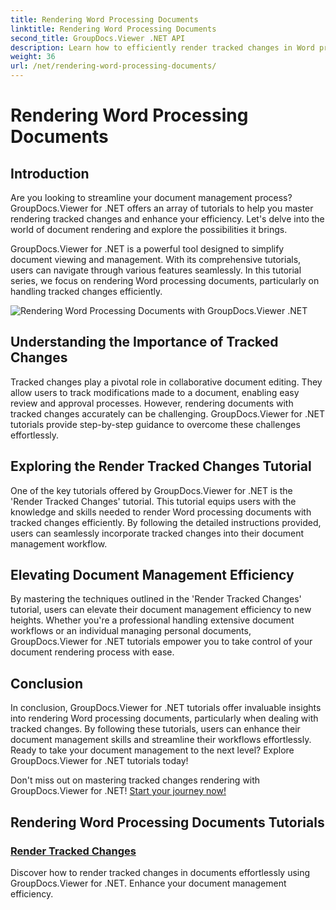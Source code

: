 ```yaml
---
title: Rendering Word Processing Documents
linktitle: Rendering Word Processing Documents
second_title: GroupDocs.Viewer .NET API
description: Learn how to efficiently render tracked changes in Word processing documents using GroupDocs.Viewer for .NET. Elevate your document management skills.
weight: 36
url: /net/rendering-word-processing-documents/
---
```


# Rendering Word Processing Documents


## Introduction

Are you looking to streamline your document management process? GroupDocs.Viewer for .NET offers an array of tutorials to help you master rendering tracked changes and enhance your efficiency. Let's delve into the world of document rendering and explore the possibilities it brings.

GroupDocs.Viewer for .NET is a powerful tool designed to simplify document viewing and management. With its comprehensive tutorials, users can navigate through various features seamlessly. In this tutorial series, we focus on rendering Word processing documents, particularly on handling tracked changes efficiently.

![Rendering Word Processing Documents with GroupDocs.Viewer .NET](/viewer/rendering-word-processing-documents/image.png)

## Understanding the Importance of Tracked Changes

Tracked changes play a pivotal role in collaborative document editing. They allow users to track modifications made to a document, enabling easy review and approval processes. However, rendering documents with tracked changes accurately can be challenging. GroupDocs.Viewer for .NET tutorials provide step-by-step guidance to overcome these challenges effortlessly.

## Exploring the Render Tracked Changes Tutorial

One of the key tutorials offered by GroupDocs.Viewer for .NET is the 'Render Tracked Changes' tutorial. This tutorial equips users with the knowledge and skills needed to render Word processing documents with tracked changes efficiently. By following the detailed instructions provided, users can seamlessly incorporate tracked changes into their document management workflow.

## Elevating Document Management Efficiency

By mastering the techniques outlined in the 'Render Tracked Changes' tutorial, users can elevate their document management efficiency to new heights. Whether you're a professional handling extensive document workflows or an individual managing personal documents, GroupDocs.Viewer for .NET tutorials empower you to take control of your document rendering process with ease.

## Conclusion

In conclusion, GroupDocs.Viewer for .NET tutorials offer invaluable insights into rendering Word processing documents, particularly when dealing with tracked changes. By following these tutorials, users can enhance their document management skills and streamline their workflows effortlessly. Ready to take your document management to the next level? Explore GroupDocs.Viewer for .NET tutorials today!

Don't miss out on mastering tracked changes rendering with GroupDocs.Viewer for .NET! [Start your journey now!](./render-tracked-changes/)
## Rendering Word Processing Documents Tutorials
### [Render Tracked Changes](./render-tracked-changes/)
Discover how to render tracked changes in documents effortlessly using GroupDocs.Viewer for .NET. Enhance your document management efficiency.